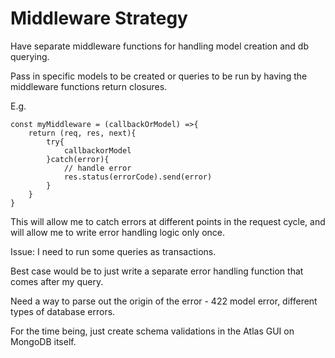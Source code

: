 # Middleware Strategy

Have separate middleware functions for handling model creation and db querying.

Pass in specific models to be created or queries to be run by having the middleware functions return closures.

E.g. 
```
const myMiddleware = (callbackOrModel) =>{
    return (req, res, next){
        try{
            callbackorModel
        }catch(error){
            // handle error
            res.status(errorCode).send(error)
        }
    }
}
```

This will allow me to catch errors at different points in the request cycle, and will allow me to write error handling logic only once.

Issue: I need to run some queries as transactions. 

Best case would be to just write a separate error handling function that comes after my query.

Need a way to parse out the origin of the error - 422 model error, different types of database errors.

For the time being, just create schema validations in the Atlas GUI on MongoDB itself.